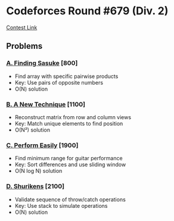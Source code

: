 # Codeforces Round #679 (Div. 2)
[Contest Link](https://codeforces.com/contest/1435)

## Problems

### [A. Finding Sasuke](https://codeforces.com/contest/1435/problem/A) [800]
- Find array with specific pairwise products
- Key: Use pairs of opposite numbers
- O(N) solution

### [B. A New Technique](https://codeforces.com/contest/1435/problem/B) [1100]
- Reconstruct matrix from row and column views
- Key: Match unique elements to find position
- O(N²) solution

### [C. Perform Easily](https://codeforces.com/contest/1435/problem/C) [1900]
- Find minimum range for guitar performance
- Key: Sort differences and use sliding window
- O(N log N) solution

### [D. Shurikens](https://codeforces.com/contest/1435/problem/D) [2100]
- Validate sequence of throw/catch operations
- Key: Use stack to simulate operations
- O(N) solution
